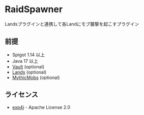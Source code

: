 # RaidSpawner
Landsプラグインと連携して各Landにモブ襲撃を起こすプラグイン

## 前提
- Spigot 1.14 以上
- Java 17 以上
- [Vault](https://dev.bukkit.org/projects/vault) (optional)
- [Lands](https://www.spigotmc.org/resources/53313) (optional)
- [MythicMobs](https://www.spigotmc.org/resources/5702) (optional)


## ライセンス
- [exp4j](https://github.com/fasseg/exp4j) - Apache License 2.0
